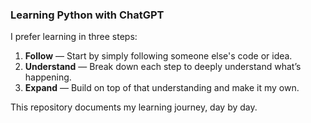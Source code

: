 ### Learning Python with ChatGPT

I prefer learning in three steps:

1. **Follow** — Start by simply following someone else's code or idea.
2. **Understand** — Break down each step to deeply understand what’s happening.
3. **Expand** — Build on top of that understanding and make it my own.

This repository documents my learning journey, day by day.
